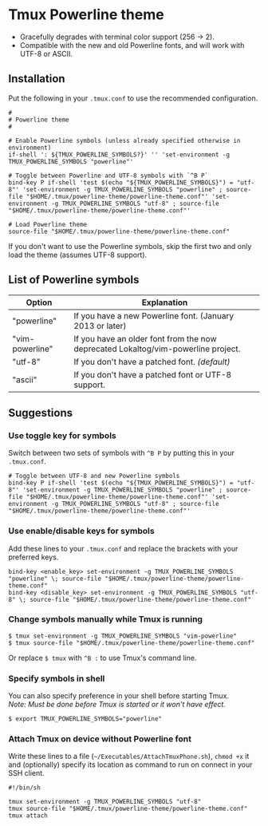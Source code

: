 Tmux Powerline theme
====================

* Gracefully degrades with terminal color support (256 → 2).
* Compatible with the new and old Powerline fonts, and will work with UTF-8 or ASCII.

## Installation
Put the following in your `.tmux.conf` to use the recommended configuration.

    #
    # Powerline theme
    #
    
    # Enable Powerline symbols (unless already specified otherwise in environment)
    if-shell ': ${TMUX_POWERLINE_SYMBOLS?}' '' 'set-environment -g TMUX_POWERLINE_SYMBOLS "powerline"'
    
    # Toggle between Powerline and UTF-8 symbols with `^B P`
    bind-key P if-shell 'test $(echo "${TMUX_POWERLINE_SYMBOLS}") = "utf-8"' 'set-environment -g TMUX_POWERLINE_SYMBOLS "powerline" ; source-file "$HOME/.tmux/powerline-theme/powerline-theme.conf"' 'set-environment -g TMUX_POWERLINE_SYMBOLS "utf-8" ; source-file "$HOME/.tmux/powerline-theme/powerline-theme.conf"'
    
    # Load Powerline theme
    source-file "$HOME/.tmux/powerline-theme/powerline-theme.conf"

If you don't want to use the Powerline symbols, skip the first two and only load
the theme (assumes UTF-8 support).

## List of Powerline symbols

| Option          | Explanation
| --------------- | -----------
| "powerline"     | If you have a new Powerline font. (January 2013 or later)
| "vim-powerline" | If you have an older font from the now deprecated Lokaltog/vim-powerline project.
| "utf-8"         | If you don't have a patched font. *(default)*
| "ascii"         | If you don't have a patched font or UTF-8 support.

## Suggestions

### Use toggle key for symbols
Switch between two sets of symbols with `^B P` by putting this in your `.tmux.conf`.

    # Toggle between UTF-8 and new Powerline symbols
    bind-key P if-shell 'test $(echo "${TMUX_POWERLINE_SYMBOLS}") = "utf-8"' 'set-environment -g TMUX_POWERLINE_SYMBOLS "powerline" ; source-file "$HOME/.tmux/powerline-theme/powerline-theme.conf"' 'set-environment -g TMUX_POWERLINE_SYMBOLS "utf-8" ; source-file "$HOME/.tmux/powerline-theme/powerline-theme.conf"'

### Use enable/disable keys for symbols
Add these lines to your `.tmux.conf` and replace the brackets with your preferred keys.

    bind-key <enable_key> set-environment -g TMUX_POWERLINE_SYMBOLS "powerline" \; source-file "$HOME/.tmux/powerline-theme/powerline-theme.conf"
    bind-key <disable_key> set-environment -g TMUX_POWERLINE_SYMBOLS "utf-8" \; source-file "$HOME/.tmux/powerline-theme/powerline-theme.conf"

### Change symbols manually while Tmux is running

    $ tmux set-environment -g TMUX_POWERLINE_SYMBOLS "vim-powerline"
    $ tmux source-file "$HOME/.tmux/powerline-theme/powerline-theme.conf"

Or replace `$ tmux` with `^B :` to use Tmux's command line.

### Specify symbols in shell
You can also specify preference in your shell before starting Tmux.  
*Note: Must be done before Tmux is started or it won't have effect.*

    $ export TMUX_POWERLINE_SYMBOLS="powerline"

### Attach Tmux on device without Powerline font
Write these lines to a file (`~/Executables/AttachTmuxPhone.sh`), `chmod +x` it
and (optionally) specify its location as command to run on connect in your SSH client.

    #!/bin/sh
    
    tmux set-environment -g TMUX_POWERLINE_SYMBOLS "utf-8"
    tmux source-file "$HOME/.tmux/powerline-theme/powerline-theme.conf"
    tmux attach

